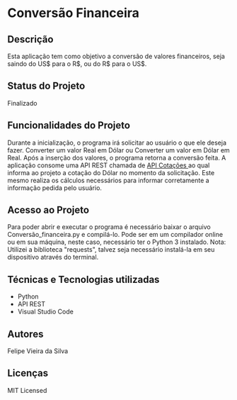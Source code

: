 <h1> Conversão Financeira </h1>

<h2> Descrição </h2>
<p> 
  Esta aplicação tem como objetivo a conversão de valores financeiros, seja saindo do US$ para o R$, ou do R$ 
  para o US$.
</p>

<h2> Status do Projeto </h2>
<p> 
  Finalizado
</p>

<h2>
  Funcionalidades do Projeto
</h2>
<p>
  Durante a inicialização, o programa irá solicitar ao usuário o que ele deseja fazer. Converter um valor Real em Dólar ou Converter um
  valor em Dólar em Real. Após a inserção dos valores, o programa retorna a conversão feita. A aplicação consome uma API REST chamada de
  <a href=https://economia.awesomeapi.com.br/json/last/:moedas>
    API Cotações
  </a> ao qual informa ao projeto a cotação do Dólar no momento da solicitação. Este mesmo realiza os cálculos necessários para informar
  corretamente a informação pedida pelo usuário.
</p>
<h2>Acesso ao Projeto</h2>
  <p>
    Para poder abrir e executar o programa é necessário baixar o arquivo Conversão_financeira.py e compilá-lo. Pode ser em um compilador online ou em 
    sua máquina, neste caso, necessário ter o Python 3 instalado. Nota: Utilizei a biblioteca "requests", talvez seja necessário instalá-la
    em seu dispositivo através do terminal.
  </p>

<h2>
  Técnicas e Tecnologias utilizadas
</h2>

<ul>
  <li> Python </li>
  <li> API REST</li>
  <li> Visual Studio Code</li>
</ul>

<h2> Autores </h2>
<p> Felipe Vieira da Silva </p>

<h2>Licenças</h2>
<p> MIT Licensed</p>

